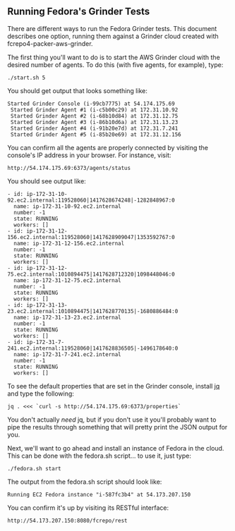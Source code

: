 ## Running Fedora's Grinder Tests

There are different ways to run the Fedora Grinder tests.  This document describes one option, running them against a Grinder cloud created with fcrepo4-packer-aws-grinder.

The first thing you'll want to do is to start the AWS Grinder cloud with the desired number of agents.  To do this (with five agents, for example), type:

    ./start.sh 5

You should get output that looks something like:

    Started Grinder Console (i-99cb7775) at 54.174.175.69
     Started Grinder Agent #1 (i-c5b00c29) at 172.31.10.92
     Started Grinder Agent #2 (i-68b10d84) at 172.31.12.75
     Started Grinder Agent #3 (i-86b10d6a) at 172.31.13.23
     Started Grinder Agent #4 (i-91b20e7d) at 172.31.7.241
     Started Grinder Agent #5 (i-85b20e69) at 172.31.12.156

You can confirm all the agents are properly connected by visiting the console's IP address in your browser.  For instance, visit:

    http://54.174.175.69:6373/agents/status

You should see output like:

    - id: ip-172-31-10-92.ec2.internal:119528060|1417628674248|-1282848967:0
      name: ip-172-31-10-92.ec2.internal
      number: -1
      state: RUNNING
      workers: []
    - id: ip-172-31-12-156.ec2.internal:119528060|1417628909047|1353592767:0
      name: ip-172-31-12-156.ec2.internal
      number: -1
      state: RUNNING
      workers: []
    - id: ip-172-31-12-75.ec2.internal:1010894475|1417628712320|1098448046:0
      name: ip-172-31-12-75.ec2.internal
      number: -1
      state: RUNNING
      workers: []
    - id: ip-172-31-13-23.ec2.internal:1010894475|1417628770135|-1680886484:0
      name: ip-172-31-13-23.ec2.internal
      number: -1
      state: RUNNING
      workers: []
    - id: ip-172-31-7-241.ec2.internal:119528060|1417628836505|-1496178640:0
      name: ip-172-31-7-241.ec2.internal
      number: -1
      state: RUNNING
      workers: []

To see the default properties that are set in the Grinder console, install [jq](https://stedolan.github.io/jq/) and type the following:

    jq . <<< `curl -s http://54.174.175.69:6373/properties`

You don't actually _need_ jq, but if you don't use it you'll probably want to pipe the results through something that will pretty print the JSON output for you.

Next, we'll want to go ahead and install an instance of Fedora in the cloud.  This can be done with the fedora.sh script... to use it, just type:

    ./fedora.sh start

The output from the fedora.sh script should look like:

    Running EC2 Fedora instance "i-587fc3b4" at 54.173.207.150

You can confirm it's up by visiting its RESTful interface:

    http://54.173.207.150:8080/fcrepo/rest
